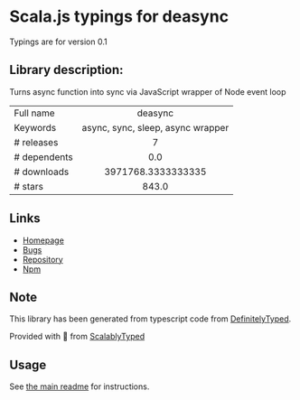 
# Scala.js typings for deasync

Typings are for version 0.1

## Library description:
Turns async function into sync via JavaScript wrapper of Node event loop

|                    |                 |
| ------------------ | :-------------: |
| Full name          | deasync |
| Keywords           | async, sync, sleep, async wrapper |
| # releases         | 7 |
| # dependents       | 0.0 |
| # downloads        | 3971768.3333333335 |
| # stars            | 843.0 |

## Links
- [Homepage](https://github.com/abbr/deasync)
- [Bugs](https://github.com/abbr/deasync/issues)
- [Repository](https://github.com/abbr/deasync)
- [Npm](https://www.npmjs.com/package/deasync)
    


## Note
This library has been generated from typescript code from [DefinitelyTyped](https://definitelytyped.org).

Provided with :purple_heart: from [ScalablyTyped](https://github.com/oyvindberg/ScalablyTyped)

## Usage
See [the main readme](../../readme.md) for instructions.


